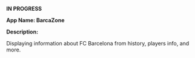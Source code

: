 **IN PROGRESS**

**App Name: BarcaZone**

**Description:**

Displaying information about FC Barcelona from history, players info, and more.
